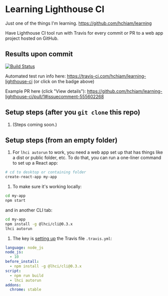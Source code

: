 # Learning Lighthouse CI

Just one of the things I'm learning. <https://github.com/hchiam/learning>

Have Lighthouse CI tool run with Travis for every commit or PR to a web app project hosted on GitHub.

## Results upon commit

[![Build Status](https://travis-ci.com/hchiam/learning-lighthouse-ci.svg?branch=master)](https://travis-ci.com/hchiam/learning-lighthouse-ci)

Automated test run info here: <https://travis-ci.com/hchiam/learning-lighthouse-ci> (or click on the badge above)

Example PR here (click "View details"): <https://github.com/hchiam/learning-lighthouse-ci/pull/1#issuecomment-555602268>

## Setup steps (after you `git clone` this repo)

1. (Steps coming soon.)

## Setup steps (from an empty folder)

1. For `lhci autorun` to work, you need a web app set up that has things like a dist or public folder, etc. To do that, you can run a one-liner command to set up a React app:

```bash
# cd to desktop or containing folder
create-react-app my-app
```

1. To make sure it's working locally:

```bash
cd my-app
npm start
```

and in another CLI tab:

```bash
cd my-app
npm install -g @lhci/cli@0.3.x
lhci autorun
```

1. The key is [setting up](https://github.com/GoogleChrome/lighthouse-ci#quick-start) the Travis file `.travis.yml`:

```yml
language: node_js
node_js:
  - 10
before_install:
  - npm install -g @lhci/cli@0.3.x
script:
  - npm run build
  - lhci autorun
addons:
  chrome: stable
```
